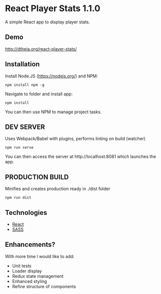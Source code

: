 # React Player Stats 1.1.0

A simple React app to display player stats.

## Demo

http://dtheia.org/react-player-stats/

## Installation

Install Node.JS (https://nodejs.org/) and NPM:

```npm install npm -g```

Navigate to folder and install app:

```npm install```

You can then use NPM to manage project tasks.

## DEV SERVER

Uses Webpack/Babel with plugins, performs linting on build (watcher)

```npm run serve```

You can then access the server at http://localhost:8081 which launches the app.

## PRODUCTION BUILD

Minifies and creates production ready in ./dist folder

```npm run dist```

## Technologies

* [React](https://github.com/facebook/react)
* [SASS](https://github.com/sass/sass)

## Enhancements?

With more time I would like to add:

* Unit tests
* Loader display
* Redux state management
* Enhanced styling
* Refine structure of components
